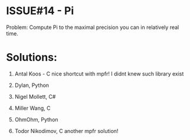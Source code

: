 ISSUE#14 - Pi 
===

Problem: Compute Pi to the maximal precision you can in relatively real time.


Solutions:
==

1. Antal Koos - C nice shortcut with mpfr! I didnt knew such library exist

2. Dylan, Python

3. Nigel Mollett, C#

4. Miller Wang, C

5. OhmOhm, Python

6. Todor Nikodimov, C another mpfr solution!